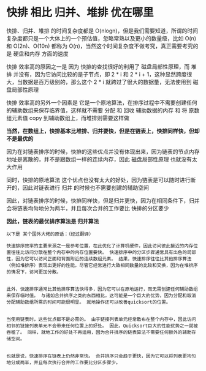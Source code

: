 # 快排 相比 归并、堆排 优在哪里



快排、归并、堆排 的时间复杂度都是 O(nlogn)，但是我们需要知道，所谓的时间复杂度都只是一个大体上的一个预估值，忽略常熟以及更小的数量级，比如 O(n) 和 O(2n)、O(10n) 都称为 O(n)，当然这个时间复杂度不做考究，真正需要考究的是 硬盘和内存 方面的速度



快排 效率高的原因之一是 因为 快排的查找很好的利用了 磁盘局部性原理，而 堆排 并没有，因为它访问比较的是子节点，即 2 * i 和 2 * i + 1，这种显然跨度很大，当数据是百万级别的，那么这个 2 * i 就跨过了很大的数据量，无法使用到 磁盘局部性原理

快排 效率高的另外一个因素是 它是一个原地算法，在排序过程中不需要创建任何的辅助数组来保存临界值，这样就不需要 分配 和 回收 辅助数据的内存 和 将 原数组元素值 copy 到辅助数组上，而堆排则需要这样做



**当然，在数组上，快排基本比堆排、归并要快，但是在链表上，快排同样快，但却不是最优的**



因为在对链表排序的时候，快排的这些优点并没有体现出来，因为链表的节点内存地址是离散的，并不是跟数组一样的连续内存，因此 磁盘局部性原理 也就没有太大作用

同时，快排的原地算法 这个优点也没有太大的好处，因为链表是可以随时进行断开的，因此对链表进行 归并 的时候也不需要创建的辅助空间

因此，对链表排序的时候，快排同样快，但是归并更快，因为在相同条件下，归并会将链表均匀地分为两半，并且每次合并的工作要比 快排的分区要少

**因此，链表的最优排序算法是 归并算法**



```
以下是 某个国外大佬的原话：（经过翻译）

快速排序效率的主要来源之一是参考位置，在此优化了计算机硬件，因此访问彼此接近的内存位置往往比访问分散在整个内存中的内存位置要快。 快速排序中的分区步骤通常具有出色的局部性，因为它可以访问正面和背面附近的连续数组元素。 结果，快速排序往往比其他排序算法（例如堆排序）表现出更好的性能，尽管它经常进行大致相同数量的比较和交换，因为在堆排序的情况下，访问更加分散。


此外，快速排序通常比其他排序算法快得多，因为它可以在原地运行，而无需创建任何辅助数组来保存临时值。 与诸如合并排序之类的东西相比，这可能是一个巨大的优势，因为分配和取消分配辅助数组所需的时间可能很明显。 就地操作还可以改善quicksort的位置。


当使用链表时，这些优点都不是必需的。 由于链接列表单元经常散布在整个内存中，因此访问相邻的链接列表单元不会带来任何位置上的好处。 因此，Quicksort巨大的性能优势之一就被吞噬了。 同样，就地工作的好处不再适用，因为合并排序的链表算法不需要任何额外的辅助存储空间。


也就是说，快速排序在链表上仍然非常快。 合并排序只会趋于更快，因为它可以将列表更均匀地分成两半，并且每次执行合并的工作要比分区步骤少。
```

